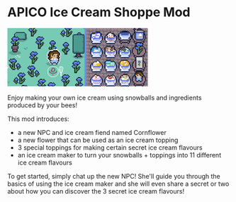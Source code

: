 # APICO Ice Cream Shoppe Mod

![mod-banner](./mod-banner.png)

Enjoy making your own ice cream using snowballs and ingredients produced by your bees!

This mod introduces:
- a new NPC and ice cream fiend named Cornflower
- a new flower that can be used as an ice cream topping
- 3 special toppings for making certain secret ice cream flavours
- an ice cream maker to turn your snowballs + toppings into 11 different ice cream flavours

To get started, simply chat up the new NPC! She'll guide you through the basics of using the ice cream maker and she will even share a secret or two about how you can discover the 3 secret ice cream flavours!
